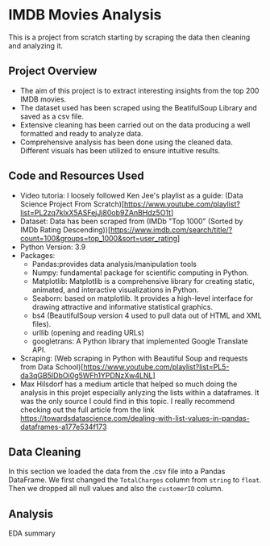 # IMDB Movies Analysis
This is a project from scratch starting by scraping the data then cleaning and analyzing it.

## Project Overview
* The aim of this project is to extract interesting insights from the top 200 IMDB movies.
* The dataset used has been scraped using the BeatifulSoup Library and saved as a csv file.
* Extensive cleaning has been carried out on the data producing a well formatted and ready to analyze data.
* Comprehensive analysis has been done using the cleaned data. Different visuals has been utilized to ensure intuitive results.

## Code and Resources Used
* Video tutoria: I loosely followed Ken Jee's playlist as a guide: (Data Science Project From Scratch)[https://www.youtube.com/playlist?list=PL2zq7klxX5ASFejJj80ob9ZAnBHdz5O1t]
* Dataset: Data has been scraped from (IMDb "Top 1000" (Sorted by IMDb Rating Descending))[https://www.imdb.com/search/title/?count=100&groups=top_1000&sort=user_rating]
* Python Version: 3.9
* Packages: 
    - Pandas:provides data analysis/manipulation tools
    - Numpy: fundamental package for scientific computing in Python.
    - Matplotlib: Matplotlib is a comprehensive library for creating static, animated, and interactive visualizations in Python.
    - Seaborn: based on matplotlib. It provides a high-level interface for drawing attractive and informative statistical graphics.
    - bs4 (BeautifulSoup version 4 used to pull data out of HTML and XML files).
    - urllib (opening and reading URLs)
    - googletrans: A Python library that implemented Google Translate API.
* Scraping: (Web scraping in Python with Beautiful Soup and requests from Data School)[https://www.youtube.com/playlist?list=PL5-da3qGB5IDbOi0g5WFh1YPDNzXw4LNL]
* Max Hilsdorf has a medium article that helped so much doing the analysis in this projet especially anlyzing the lists within a           dataframes. It was the only source I could find in this topic. I really recommend checking out the full article from the link
  https://towardsdatascience.com/dealing-with-list-values-in-pandas-dataframes-a177e534f173

## Data Cleaning
In this section we loaded the data from the .csv file into a Pandas DataFrame. We first changed the <code>TotalCharges</code> column from <code>string</code> to <code>float</code>. Then we dropped all null values and also the <code>customerID</code> column.

## Analysis
EDA summary
